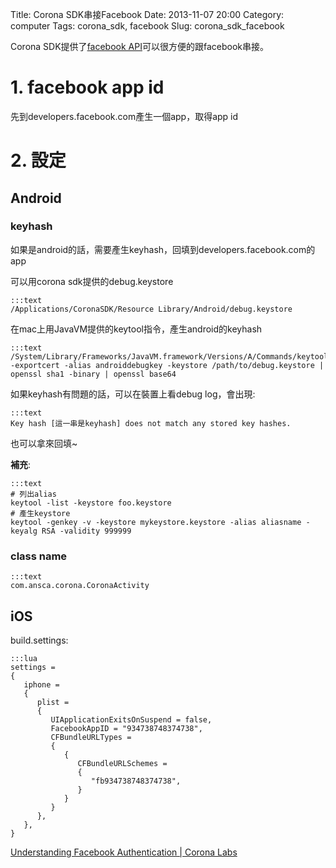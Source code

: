 Title: Corona SDK串接Facebook
Date: 2013-11-07 20:00
Category: computer
Tags: corona_sdk, facebook
Slug: corona_sdk_facebook

Corona SDK提供了[facebook API](http://docs.coronalabs.com/api/library/facebook/index.html)可以很方便的跟facebook串接。

# 1. facebook app id

先到developers.facebook.com產生一個app，取得app id

# 2. 設定

## Android

### keyhash
如果是android的話，需要產生keyhash，回填到developers.facebook.com的app

可以用corona sdk提供的debug.keystore

    :::text
    /Applications/CoronaSDK/Resource Library/Android/debug.keystore

在mac上用JavaVM提供的keytool指令，產生android的keyhash

    :::text
    /System/Library/Frameworks/JavaVM.framework/Versions/A/Commands/keytool -exportcert -alias androiddebugkey -keystore /path/to/debug.keystore | openssl sha1 -binary | openssl base64

如果keyhash有問題的話，可以在裝置上看debug log，會出現:

    :::text
    Key hash [這一串是keyhash] does not match any stored key hashes.

也可以拿來回填~

**補充**:

    :::text
    # 列出alias
    keytool -list -keystore foo.keystore
    # 產生keystore
    keytool -genkey -v -keystore mykeystore.keystore -alias aliasname -keyalg RSA -validity 999999

### class name

    :::text
    com.ansca.corona.CoronaActivity

## iOS

build.settings:

    :::lua
    settings =
    {
       iphone =
       {
          plist =
          {
             UIApplicationExitsOnSuspend = false,
             FacebookAppID = "934738748374738",
             CFBundleURLTypes =
             {
                {
                   CFBundleURLSchemes =
                   {
                      "fb934738748374738",
                   }
                }
             }
          },
       }, 
    }



[Understanding Facebook Authentication | Corona Labs](http://coronalabs.com/blog/2013/07/30/understanding-facebook-authentication/)
